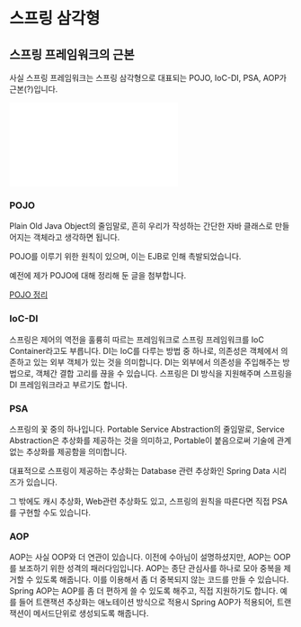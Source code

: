 # 스프링 삼각형

## 스프링 프레임워크의 근본

사실 스프링 프레임워크는 스프링 삼각형으로 대표되는 POJO, IoC-DI, PSA, AOP가 근본(?)입니다.

![스프링 삼각형](images/spring-triangle.md)

### POJO

Plain Old Java Object의 줄임말로, 흔히 우리가 작성하는 간단한 자바 클래스로 만들어지는 객체라고 생각하면 됩니다.

POJO를 이루기 위한 원칙이 있으며, 이는 EJB로 인해 촉발되었습니다.

예전에 제가 POJO에 대해 정리해 둔 글을 첨부합니다.

[POJO 정리](https://velog.io/@dion/what-is-POJO)

### IoC-DI

스프링은 제어의 역전을 훌륭히 따르는 프레임워크로 스프링 프레임워크를 IoC Container라고도 부릅니다. DI는 IoC를 다루는 방법 중 하나로, 의존성은 객체에서 의존하고 있는 외부 객체가 있는 것을 의미합니다. DI는 외부에서 의존성을 주입해주는 방법으로, 객체간 결합 고리를 끊을 수 있습니다. 스프링은 DI 방식을 지원해주며 스프링을 DI 프레임워크라고 부르기도 합니다.

### PSA

스프링의 꽃 중의 하나입니다. Portable Service Abstraction의 줄임말로, Service Abstraction은 추상화를 제공하는 것을 의미하고, Portable이 붙음으로써 기술에 관계없는 추상화를 제공함을 의미합니다.

대표적으로 스프링이 제공하는 추상화는 Database 관련 추상화인 Spring Data 시리즈가 있습니다.

그 밖에도 캐시 추상화, Web관련 추상화도 있고, 스프링의 원칙을 따른다면 직접 PSA를 구현할 수도 있습니다.

### AOP

AOP는 사실 OOP와 더 연관이 있습니다. 이전에 수아님이 설명하셨지만, AOP는 OOP를 보조하기 위한 성격의 패러다임입니다. AOP는 종단 관심사를 하나로 모아 중복을 제거할 수 있도록 해줍니다. 이를 이용해서 좀 더 중복되지 않는 코드를 만들 수 있습니다. Spring AOP는 AOP를 좀 더 편하게 쓸 수 있도록 해주고, 직접 지원하기도 합니다. 예를 들어 트랜잭션 추상화는 애노테이션 방식으로 적용시 Spring AOP가 적용되어, 트랜잭션이 메서드단위로 생성되도록 해줍니다.
